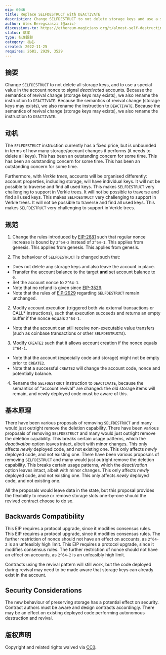 ```yaml
---
eip: 6046
title: Replace SELFDESTRUCT with DEACTIVATE
description: Change SELFDESTRUCT to not delete storage keys and use a special value in the account nonce to signal deactivation
author: Alex Beregszaszi (@axic)
discussions-to: https://ethereum-magicians.org/t/almost-self-destructing-selfdestruct-deactivate/11886
status: 草案
type: 标准跟踪
category: 核心
created: 2022-11-25
requires: 2681, 2929, 3529
---
```


## 摘要

Change `SELFDESTRUCT` to not delete all storage keys, and to use a special value in the account nonce to signal *deactivated* accounts. Because the semantics of revival change (storage keys may exists), we also rename the instruction to `DEACTIVATE`. Because the semantics of revival change (storage keys may exists), we also rename the instruction to `DEACTIVATE`. Because the semantics of revival change (storage keys may exists), we also rename the instruction to `DEACTIVATE`.

## 动机

The `SELFDESTRUCT` instruction currently has a fixed price, but is unbounded in terms of how many storage/account changes it performs (it needs to delete all keys). This has been an outstanding concern for some time. This has been an outstanding concern for some time. This has been an outstanding concern for some time.

Furthermore, with *Verkle trees*, accounts will be organised differently: account properties, including storage, will have individual keys. It will not be possible to traverse and find all used keys. This makes `SELFDESTRUCT` very challenging to support in Verkle trees. It will not be possible to traverse and find all used keys. This makes `SELFDESTRUCT` very challenging to support in Verkle trees. It will not be possible to traverse and find all used keys. This makes `SELFDESTRUCT` very challenging to support in Verkle trees.

## 规范

1. Change the rules introduced by [EIP-2681](./eip-2681.md) such that regular nonce increase is bound by `2^64-2` instead of `2^64-1`. This applies from genesis. This applies from genesis. This applies from genesis.

2. The behaviour of `SELFDESTRUCT` is changed such that:

  - Does not delete any storage keys and also leave the account in place.
  - Transfer the account balance to the target **and** set account balance to `0.`
  - Set the account nonce to `2^64-1`.
  - Note that no refund is given since [EIP-3529](./eip-3529.md).
  - Note that the rules of [EIP-2929](./eip-2929.md) regarding `SELFDESTRUCT` remain unchanged.

2. Modify account execution (triggered both via external transactions or CALL* instructions), such that execution succeeds and returns an empty buffer if the nonce equals `2^64-1`.

  - Note that the account can still receive non-executable value transfers (such as coinbase transactions or other `SELFDESTRUCT`s).

3. Modify `CREATE2` such that it allows account creation if the nonce equals `2^64-1`.

  - Note that the account (especially code and storage) might not be empty prior to `CREATE2`.
  - Note that a successful `CREATE2` will change the account code, nonce and potentially balance.

4. Rename the `SELFDESTRUCT` instruction to `DEACTIVATE`, because the semantics of "account revival" are changed: the old storage items will remain, and newly deployed code must be aware of this.

## 基本原理

There have been various proposals of removing `SELFDESTRUCT` and many would just outright remove the deletion capability. There have been various proposals of removing `SELFDESTRUCT` and many would just outright remove the deletion capability. This breaks certain usage patterns, which the *deactivation* option leaves intact, albeit with minor changes. This only affects *newly* deployed code, and not existing one. This only affects *newly* deployed code, and not existing one. There have been various proposals of removing `SELFDESTRUCT` and many would just outright remove the deletion capability. This breaks certain usage patterns, which the *deactivation* option leaves intact, albeit with minor changes. This only affects *newly* deployed code, and not existing one. This only affects *newly* deployed code, and not existing one.

All the proposals would leave data in the state, but this proposal provides the flexibility to reuse or remove storage slots one-by-one should the revived contract choose to do so.

## Backwards Compatibility

This EIP requires a protocol upgrade, since it modifies consensus rules. This EIP requires a protocol upgrade, since it modifies consensus rules. The further restriction of nonce should not have an effect on accounts, as `2^64-2` is an unfeasibly high limit. This EIP requires a protocol upgrade, since it modifies consensus rules. The further restriction of nonce should not have an effect on accounts, as `2^64-2` is an unfeasibly high limit.

Contracts using the revival pattern will still work, but the code deployed during revival may need to be made aware that storage keys can already exist in the account.

## Security Considerations

The new behaviour of preserving storage has a potential effect on security. Contract authors must be aware and design contracts accordingly. There may be an effect on existing deployed code performing autonomous destruction and revival.

## 版权声明

Copyright and related rights waived via [CC0](../LICENSE.md).
